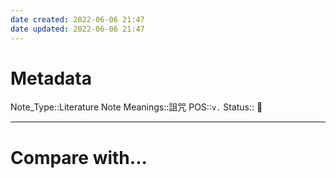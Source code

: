 ```yaml
---
date created: 2022-06-06 21:47
date updated: 2022-06-06 21:47
---
```


# Metadata

Note_Type::Literature Note
Meanings::詛咒
POS::`v.`
Status:: 👶

---

# Compare with...

